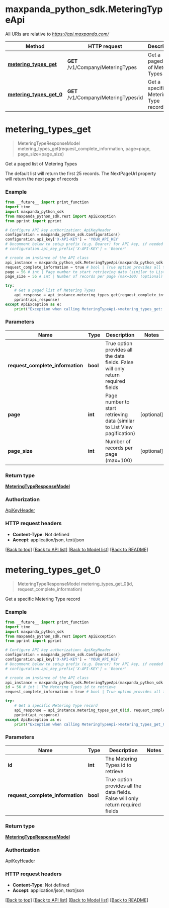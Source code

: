 # maxpanda_python_sdk.MeteringTypeApi

All URIs are relative to *https://api.maxpanda.com/*

Method | HTTP request | Description
------------- | ------------- | -------------
[**metering_types_get**](MeteringTypeApi.md#metering_types_get) | **GET** /v1/Company/MeteringTypes | Get a paged list of Metering Types
[**metering_types_get_0**](MeteringTypeApi.md#metering_types_get_0) | **GET** /v1/Company/MeteringTypes/id | Get a specific Metering Type record

# **metering_types_get**
> MeteringTypeResponseModel metering_types_get(request_complete_information, page=page, page_size=page_size)

Get a paged list of Metering Types

The default list will return the first 25 records.  The NextPageUrl property will return the next page of records

### Example
```python
from __future__ import print_function
import time
import maxpanda_python_sdk
from maxpanda_python_sdk.rest import ApiException
from pprint import pprint

# Configure API key authorization: ApiKeyHeader
configuration = maxpanda_python_sdk.Configuration()
configuration.api_key['X-API-KEY'] = 'YOUR_API_KEY'
# Uncomment below to setup prefix (e.g. Bearer) for API key, if needed
# configuration.api_key_prefix['X-API-KEY'] = 'Bearer'

# create an instance of the API class
api_instance = maxpanda_python_sdk.MeteringTypeApi(maxpanda_python_sdk.ApiClient(configuration))
request_complete_information = true # bool | True option provides all the data fields. False will only return required fields
page = 56 # int | Page number to start retrieving data (similar to List View pagification) (optional)
page_size = 56 # int | Number of records per page (max=100) (optional)

try:
    # Get a paged list of Metering Types
    api_response = api_instance.metering_types_get(request_complete_information, page=page, page_size=page_size)
    pprint(api_response)
except ApiException as e:
    print("Exception when calling MeteringTypeApi->metering_types_get: %s\n" % e)
```

### Parameters

Name | Type | Description  | Notes
------------- | ------------- | ------------- | -------------
 **request_complete_information** | **bool**| True option provides all the data fields. False will only return required fields | 
 **page** | **int**| Page number to start retrieving data (similar to List View pagification) | [optional] 
 **page_size** | **int**| Number of records per page (max&#x3D;100) | [optional] 

### Return type

[**MeteringTypeResponseModel**](MeteringTypeResponseModel.md)

### Authorization

[ApiKeyHeader](../README.md#ApiKeyHeader)

### HTTP request headers

 - **Content-Type**: Not defined
 - **Accept**: application/json, text/json

[[Back to top]](#) [[Back to API list]](../README.md#documentation-for-api-endpoints) [[Back to Model list]](../README.md#documentation-for-models) [[Back to README]](../README.md)

# **metering_types_get_0**
> MeteringTypeResponseModel metering_types_get_0(id, request_complete_information)

Get a specific Metering Type record

### Example
```python
from __future__ import print_function
import time
import maxpanda_python_sdk
from maxpanda_python_sdk.rest import ApiException
from pprint import pprint

# Configure API key authorization: ApiKeyHeader
configuration = maxpanda_python_sdk.Configuration()
configuration.api_key['X-API-KEY'] = 'YOUR_API_KEY'
# Uncomment below to setup prefix (e.g. Bearer) for API key, if needed
# configuration.api_key_prefix['X-API-KEY'] = 'Bearer'

# create an instance of the API class
api_instance = maxpanda_python_sdk.MeteringTypeApi(maxpanda_python_sdk.ApiClient(configuration))
id = 56 # int | The Metering Types id to retrieve
request_complete_information = true # bool | True option provides all the data fields. False will only return required fields

try:
    # Get a specific Metering Type record
    api_response = api_instance.metering_types_get_0(id, request_complete_information)
    pprint(api_response)
except ApiException as e:
    print("Exception when calling MeteringTypeApi->metering_types_get_0: %s\n" % e)
```

### Parameters

Name | Type | Description  | Notes
------------- | ------------- | ------------- | -------------
 **id** | **int**| The Metering Types id to retrieve | 
 **request_complete_information** | **bool**| True option provides all the data fields. False will only return required fields | 

### Return type

[**MeteringTypeResponseModel**](MeteringTypeResponseModel.md)

### Authorization

[ApiKeyHeader](../README.md#ApiKeyHeader)

### HTTP request headers

 - **Content-Type**: Not defined
 - **Accept**: application/json, text/json

[[Back to top]](#) [[Back to API list]](../README.md#documentation-for-api-endpoints) [[Back to Model list]](../README.md#documentation-for-models) [[Back to README]](../README.md)


